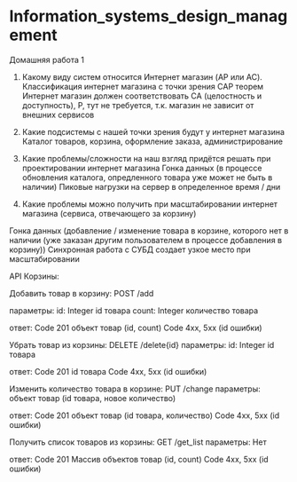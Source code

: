 # Information_systems_design_management
Домашняя работа 1

1. Какому виду систем относится Интернет магазин (AP или AC). Классификация интернет магазина с точки зрения CAP теорем
Интернет магазин должен соответствовать CA (целостность и доступность), P, тут не требуется, т.к. магазин не зависит от внешних сервисов

2. Какие подсистемы с нашей точки зрения будут у интернет магазина
Каталог товаров, корзина, оформление заказа, администрирование

3. Какие проблемы/сложности на наш взгляд придётся решать при проектировании интернет магазина
Гонка данных (в процессе обновления каталога, опредленного товара уже может не быть в наличии)
Пиковые нагрузки на сервер в определенное время / дни

4. Какие проблемы можно получить при масштабировании интернет магазина (сервиса, отвечающего за корзину)

Гонка данных (добавление / изменение товара в корзине, которого нет в наличии (уже заказан другим пользователем в процессе добавления в корзину))
Синхронная работа с СУБД создает узкое место при масштабировании

API Корзины:

Добавить товар в корзину:
POST /add

параметры:
id: Integer id товара
count: Integer количество товара

ответ:
Code 201 объект товар (id, count)
Code 4xx, 5xx (id ошибки)


Убрать товар из корзины:
DELETE /delete{id}
параметры:
id: Integer id товара

ответ:
Code 201 id товара
Code 4xx, 5xx (id ошибки)

Изменить количество товара в корзине:
PUT /change
параметры:
объект товар (id товара, новое количество)

ответ:
Code 201 объект товар (id товара, количество)
Code 4xx, 5xx (id ошибки)

Получить список товаров из корзины:
GET /get_list
параметры:
Нет

ответ:
Code 201 Массив объектов товар (id, count)
Code 4xx, 5xx (id ошибки)
